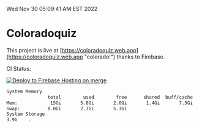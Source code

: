 Wed Nov 30 05:09:41 AM EST 2022

# Coloradoquiz


This project is live at [https://coloradoquiz.web.app](https://coloradoquiz.web.app "colorado!") thanks to Firebase.

CI Status: 

[![Deploy to Firebase Hosting on merge](https://github.com/teamkushal/coloradoquiz/actions/workflows/firebase-hosting-merge.yml/badge.svg)](https://github.com/teamkushal/coloradoquiz/actions/workflows/firebase-hosting-merge.yml)

```bash
System Memory
               total        used        free      shared  buff/cache   available
Mem:            15Gi       5.8Gi       2.0Gi       1.4Gi       7.5Gi       7.7Gi
Swap:          8.0Gi       2.7Gi       5.3Gi
System Storage
3.9G	.
```
```bash
